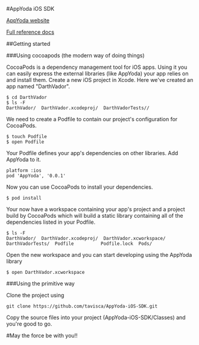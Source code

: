 #AppYoda iOS SDK

[AppYoda website](www.appyoda.io)

[Full reference docs](www.appypda.io)

##Getting started

###Using cocoapods (the modern way of doing things)


CocoaPods is a dependency management tool for iOS apps. Using it you can easily express the external libraries (like AppYoda) your app relies on and install them.
Create a new iOS project in Xcode. Here we've created an app named "DarthVador".

    $ cd DarthVador
    $ ls -F
    DarthVador/  DarthVador.xcodeproj/  DarthVadorTests//

We need to create a Podfile to contain our project's configuration for CocoaPods.
    
    $ touch Podfile
    $ open Podfile 

Your Podfile defines your app's dependencies on other libraries. Add AppYoda to it.
    
    platform :ios
    pod 'AppYoda', '0.0.1'

Now you can use CocoaPods to install your dependencies.

    $ pod install

Your now have a workspace containing your app's project and a project build by CocoaPods which will build a static library containing all of the dependencies listed in your Podfile.

    $ ls -F 
    DarthVador/  DarthVador.xcodeproj/  DarthVador.xcworkspace/  DarthVadorTests/  Podfile          Podfile.lock  Pods/

Open the new workspace and you can start developing using the AppYoda library

    $ open DarthVador.xcworkspace

###Using the primitive way

Clone the project using

    git clone https://github.com/tavisca/AppYoda-iOS-SDK.git

Copy the source files into your project (AppYoda-iOS-SDK/Classes) and you're good to go.

#May the force be with you!!